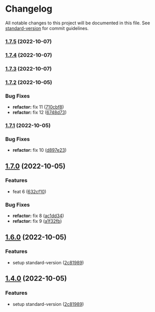 # Changelog

All notable changes to this project will be documented in this file. See [standard-version](https://github.com/conventional-changelog/standard-version) for commit guidelines.

### [1.7.5](https://github.com/luizggbasedigital/poc-semantical-release/compare/v1.7.2...v1.7.5) (2022-10-07)

### [1.7.4](https://github.com/luizggbasedigital/poc-semantical-release/compare/v1.7.2...v1.7.4) (2022-10-07)

### [1.7.3](https://github.com/luizggbasedigital/poc-semantical-release/compare/v1.7.2...v1.7.3) (2022-10-07)

### [1.7.2](https://github.com/luizggbasedigital/poc-semantical-release/compare/v1.7.1...v1.7.2) (2022-10-05)

### Bug Fixes

- **refactor:** fix 11 ([710cbf8](https://github.com/luizggbasedigital/poc-semantical-release/commit/710cbf8a85736fc41d85d2f42c8a6b317b3058ff))
- **refactor:** fix 12 ([6748d73](https://github.com/luizggbasedigital/poc-semantical-release/commit/6748d7340baef70e3ca51fb7c54ebfb34854bc8b))

### [1.7.1](https://github.com/luizggbasedigital/poc-semantical-release/compare/v1.7.0...v1.7.1) (2022-10-05)

### Bug Fixes

- **refactor:** fix 10 ([d897e23](https://github.com/luizggbasedigital/poc-semantical-release/commit/d897e23b13e16715c96eedef7e1bf55c317b1a20))

## [1.7.0](https://github.com/luizggbasedigital/poc-semantical-release/compare/v1.6.0...v1.7.0) (2022-10-05)

### Features

- feat 6 ([632cf10](https://github.com/luizggbasedigital/poc-semantical-release/commit/632cf10785c55e8049910498d0332ec1e48830b4))

### Bug Fixes

- **refactor:** fix 8 ([ac1dd34](https://github.com/luizggbasedigital/poc-semantical-release/commit/ac1dd3409d0fda819ecbd8b9c2af86947ec73450))
- **refactor:** fix 9 ([a1f32fb](https://github.com/luizggbasedigital/poc-semantical-release/commit/a1f32fb8413d882fb7f37dff1e3a5e9ec4312fb7))

## [1.6.0](https://github.com/luizggbasedigital/poc-semantical-release/compare/v1.5.0...v1.6.0) (2022-10-05)

### Features

- setup standard-version ([2c81989](https://github.com/luizggbasedigital/poc-semantical-release/commit/2c819893cba2949d9cb4e3d46d15edb2e869f8b4))

## [1.4.0](https://github.com/luizggbasedigital/poc-semantical-release/compare/v1.5.0...v1.4.0) (2022-10-05)

### Features

- setup standard-version ([2c81989](https://github.com/luizggbasedigital/poc-semantical-release/commit/2c819893cba2949d9cb4e3d46d15edb2e869f8b4))
